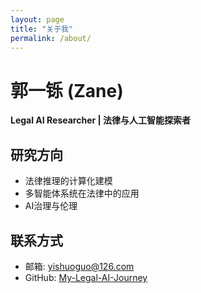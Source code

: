 ```yaml
---
layout: page
title: "关于我"
permalink: /about/
---
```


# 郭一铄 (Zane)

**Legal AI Researcher | 法律与人工智能探索者**

## 研究方向
- 法律推理的计算化建模
- 多智能体系统在法律中的应用
- AI治理与伦理

## 联系方式
- 邮箱: yishuoguo@126.com
- GitHub: [My-Legal-AI-Journey](https://github.com/My-Legal-AI-Journey)
